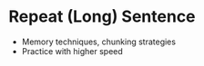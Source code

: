 <!-- ---
!-- Timestamp: 2025-09-25 22:55:31
!-- Author: ywatanabe
!-- File: /home/ywatanabe/proj/pte/01_LS_repeat-sentence/README.md
!-- --- -->

# Repeat (Long) Sentence
- Memory techniques, chunking strategies
- Practice with higher speed

<!-- EOF -->